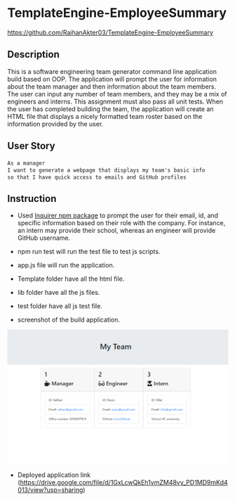 # TemplateEngine-EmployeeSummary

https://github.com/RaihanAkter03/TemplateEngine-EmployeeSummary

## Description
This is a software engineering team generator command line application build based on OOP. The application will prompt the user for information about the team manager and then information about the team members. The user can input any number of team members, and they may be a mix of engineers and interns. This assignment must also pass all unit tests. When the user has completed building the team, the application will create an HTML file that displays a nicely formatted team roster based on the information provided by the user. 

## User Story
```
As a manager
I want to generate a webpage that displays my team's basic info
so that I have quick access to emails and GitHub profiles
```

## Instruction 

* Used [Inquirer npm package](https://github.com/SBoudrias/Inquirer.js/) to prompt the user for their email, id, and specific information based on their role with the company. For instance, an intern may provide their school, whereas an engineer will provide GitHub username.
* npm run test will run the test file to test js scripts.

* app.js file will run the application. 
* Template folder have all the html file.
* lib folder have all the js files.
* test folder have all js test file.
* screenshot of the build application.

![Deplyed Application](./deplyoedapplication.png)


* Deployed application link (https://drive.google.com/file/d/1GxLcwQkEh1vmZM48vy_PD1MD9mKd4013/view?usp=sharing)



